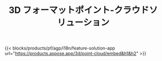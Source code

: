 ﻿---
title: 3D フォーマットポイント-クラウドソリューション 
weight: 7730
url: /ja/point-cloud
limit: 
description: 3D 個のファイルからポイントクラウドを生成してプレビューする
---
{{< blocks/products/pf/agp/i18n/feature-solution-app url="https://products.aspose.app/3d/point-cloud/embed&h1&h2" >}} 
